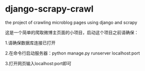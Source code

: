 # django-scrapy-crawl
the project of crawling microblog pages using django and scrapy

这是一个简单的爬取微博主页面的小项目，启动这个项目之前请确保：    

1.请确保数据库连接已打开  

2.在命令行启动服务器：python manage.py runserver localhost:port  

3.打开网页输入localhost:port即可
